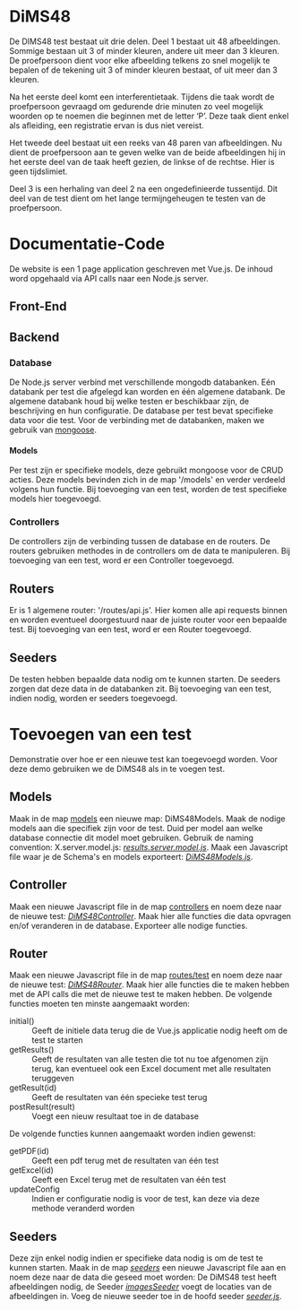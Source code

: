 # DiMS48


De DIMS48 test bestaat uit drie delen. Deel 1 bestaat uit 48 afbeeldingen. Sommige bestaan uit 3 of minder kleuren, andere uit meer dan 3 kleuren. De proefpersoon dient voor elke afbeelding telkens zo snel mogelijk te bepalen of de tekening uit 3 of minder kleuren bestaat, of uit meer dan 3 kleuren.

Na het eerste deel komt een interferentietaak. Tijdens die taak wordt de proefpersoon gevraagd om gedurende drie minuten zo veel mogelijk woorden op te noemen die beginnen met de letter ‘P’. Deze taak dient enkel als afleiding, een registratie ervan is dus niet vereist.

Het tweede deel bestaat uit een reeks van 48 paren van afbeeldingen. Nu dient de proefpersoon aan te geven welke van de beide afbeeldingen hij in het eerste deel van de taak heeft gezien, de linkse of de rechtse. Hier is geen tijdslimiet.

Deel 3 is een herhaling van deel 2 na een ongedefinieerde tussentijd. Dit deel van de test dient om het lange termijngeheugen te testen van de proefpersoon.

# Documentatie-Code
De website is een 1 page application geschreven met Vue.js. De inhoud word opgehaald via API calls naar een Node.js server. 

## Front-End

## Backend
### Database
De Node.js server verbind met verschillende mongodb databanken. Eén databank per test die afgelegd kan worden en één algemene databank. De algemene databank houd bij welke testen er beschikbaar zijn, de beschrijving en hun configuratie. De database per test bevat specifieke data voor die test. Voor de verbinding met de databanken, maken we gebruik van [mongoose](https://github.com/Automattic/mongoose).

#### Models
Per test zijn er specifieke models, deze gebruikt mongoose voor de CRUD acties. Deze models bevinden zich in de map '/models' en verder verdeeld volgens hun functie. Bij toevoeging van een test, worden de test specifieke models hier toegevoegd.

### Controllers
De controllers zijn de verbinding tussen de database en de routers. De routers gebruiken methodes in de controllers om de data te manipuleren. Bij toevoeging van een test, word er een Controller toegevoegd.

## Routers
Er is 1 algemene router: '/routes/api.js'. Hier komen alle api requests binnen en worden eventueel doorgestuurd naar de juiste router voor een bepaalde test. Bij toevoeging van een test, word er een Router toegevoegd.

## Seeders
De testen hebben bepaalde data nodig om te kunnen starten. De seeders zorgen dat deze data in de databanken zit. Bij toevoeging van een test, indien nodig, worden er seeders toegevoegd.

# Toevoegen van een test
Demonstratie over hoe er een nieuwe test kan toegevoegd worden. Voor deze demo gebruiken we de DiMS48 als in te voegen test.

## Models
Maak in de map [models](server/models) een nieuwe map: DiMS48Models. Maak de nodige models aan die specifiek zijn voor de test. Duid per model aan welke database connectie dit model moet gebruiken. Gebruik de naming convention: X.server.model.js: [*results.server.model.js*](server/models/DiMS48Models/results.server.model.js). Maak een Javascript file waar je de Schema's en models exporteert: [*DiMS48Models.js*](server/models/DiMS48Models.js).

## Controller
Maak een nieuwe Javascript file in de map [controllers](server/controllers) en noem deze naar de nieuwe test: [*DiMS48Controller*](server/controllers/DiMS48Controller.js). Maak hier alle functies die data opvragen en/of veranderen in de database. Exporteer alle nodige functies.

## Router
Maak een nieuwe Javascript file in de map [routes/test](server/routes/test) en noem deze naar de nieuwe test: [*DiMS48Router*](server/routes/test/DiMS48Router.js). Maak hier alle functies die te maken hebben met de API calls die met de nieuwe test te maken hebben. De volgende functies moeten ten minste aangemaakt worden: 
<dl>
  <dt>initial()</dt>
  <dd>Geeft de initiele data terug die de Vue.js applicatie nodig heeft om de test te starten</dd>
  
  <dt>getResults()</dt>
  <dd>Geeft de resultaten van alle testen die tot nu toe afgenomen zijn terug, kan eventueel ook een Excel document met alle resultaten teruggeven</dd>
  
  <dt>getResult(id)</dt>
  <dd>Geeft de resultaten van één specieke test terug</dd>
  
  <dt>postResult(result)</dt>
  <dd>Voegt een nieuw resultaat toe in de database</dd>
</dl>
De volgende functies kunnen aangemaakt worden indien gewenst:
<dl>
  <dt>getPDF(id)</dt>
  <dd>Geeft een pdf terug met de resultaten van één test</dd>
  
  <dt>getExcel(id)</dt>
  <dd>Geeft een Excel terug met de resultaten van één test</dd>
  
  <dt>updateConfig</dt>
  <dd>Indien er configuratie nodig is voor de test, kan deze via deze methode veranderd worden</dd>
</dl>

## Seeders
Deze zijn enkel nodig indien er specifieke data nodig is om de test te kunnen starten. Maak in de map [*seeders*](server/seeders) een nieuwe Javascript file aan en noem deze naar de data die geseed moet worden: De DiMS48 test heeft afbeeldingen nodig, de Seeder [*imagesSeeder*](server/seeders/imagesSeeder.js) voegt de locaties van de afbeeldingen in. Voeg de nieuwe seeder toe in de hoofd seeder [*seeder.js*](server/seeders/seeder.js).
